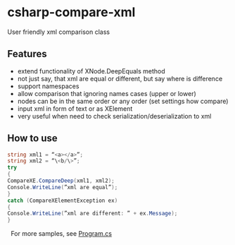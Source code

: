 # csharp-compare-xml
User friendly xml comparison class

## Features
-   extend functionality of XNode.DeepEquals method
-   not just say, that xml are equal or different, but say where is difference
-   support namespaces
-   allow comparison that ignoring names cases (upper or lower)
-   nodes can be in the same order or any order (set settings how compare)
-   input xml in form of text or as XElement
-   very useful when need to check serialization/deserialization to xml

## How to use
```csharp
string xml1 = “<a></a>”;
string xml2 = “\<b/\>”;
try
{
CompareXE.CompareDeep(xml1, xml2);
Console.WriteLine(”xml are equal”);
}
catch (CompareXElementException ex)
{
Console.WriteLine(”xml are different: ” + ex.Message);
}
```
 
For more samples, see [Program.cs](Program.cs)
